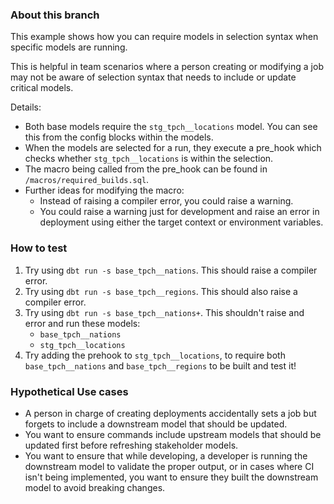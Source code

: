 ### About this branch

This example shows how you can require models in selection
syntax when specific models are running. 

This is helpful in team scenarios where a person creating or
modifying a job may not be aware of selection syntax that
needs to include or update critical models.

Details:
- Both base models require the `stg_tpch__locations` model. You can see this from 
  the config blocks within the models.
- When the models are selected for a run, they execute a pre_hook
  which checks whether `stg_tpch__locations` is within the 
  selection. 
- The macro being called from the pre_hook can be found in `/macros/required_builds.sql`.
- Further ideas for modifying the macro:
  - Instead of raising a compiler error, you could raise a warning.
  - You could raise a warning just for development and raise
    an error in deployment using either the target context or environment variables.

### How to test
1. Try using `dbt run -s base_tpch__nations`. This should raise a compiler error. 
2. Try using `dbt run -s base_tpch__regions`. This should also raise a compiler error.
3. Try using `dbt run -s base_tpch__nations+`. This shouldn't raise and error and run these models:
    - `base_tpch__nations`
    - `stg_tpch__locations`
4. Try adding the prehook to `stg_tpch__locations`, to require both `base_tpch__nations`
   and `base_tpch__regions` to be built and test it!
   
### Hypothetical Use cases
  - A person in charge of creating deployments accidentally sets a job but forgets
    to include a downstream model that should be updated.
  - You want to ensure commands include upstream models that should be updated
    first before refreshing stakeholder models.
  - You want to ensure that while developing, a developer is running the
    downstream model to validate the proper output, or in cases where CI isn't 
    being implemented, you want to ensure they built the downstream model to 
    avoid breaking changes.